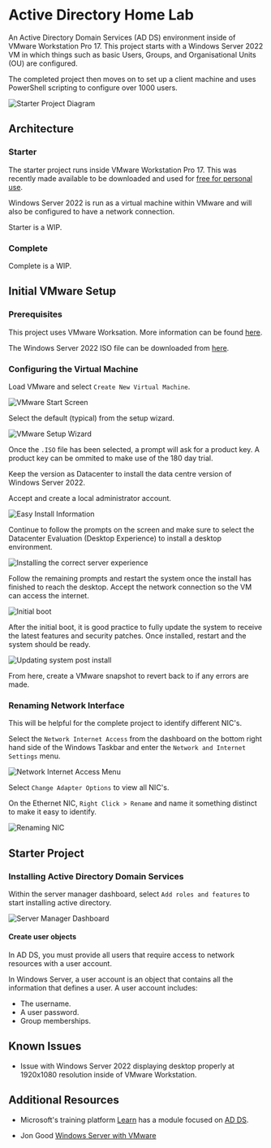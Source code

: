 # Active Directory Home Lab

An Active Directory Domain Services (AD DS) environment inside of VMware Workstation Pro 17.
This project starts with a Windows Server 2022 VM in which things such as basic Users, Groups, and Organisational Units (OU) are configured.

The completed project then moves on to set up a client machine and uses PowerShell scripting to configure over 1000 users.

![Starter Project Diagram](./assets/starter_project_diagram.png)

## Architecture

### Starter

The starter project runs inside VMware Workstation Pro 17. This was recently made available to be downloaded and used for [free for personal use](https://blogs.vmware.com/workstation/2024/05/vmware-workstation-pro-now-available-free-for-personal-use.html).

Windows Server 2022 is run as a virtual machine within VMware and will also be configured to have a network connection.

Starter is a WIP.

### Complete

Complete is a WIP.

## Initial VMware Setup

### Prerequisites

This project uses VMware Worksation. More information can be found [here](https://www.vmware.com/products/workstation-pro/html.html).

The Windows Server 2022 ISO file can be downloaded from [here](https://www.microsoft.com/en-us/evalcenter/download-windows-server-2022).

### Configuring the Virtual Machine

Load VMware and select `Create New Virtual Machine`.

![VMware Start Screen](./assets/vmware_start.png)

Select the default (typical) from the setup wizard.

![VMware Setup Wizard](./assets/vm_config_1.png)

Once the `.ISO` file has been selected, a prompt will ask for a product key. A product key can be ommited to make use of the 180 day trial.

Keep the version as Datacenter to install the data centre version of Windows Server 2022.

Accept and create a local administrator account.

![Easy Install Information](./assets/vm_config_2.png)

Continue to follow the prompts on the screen and make sure to select the Datacenter Evaluation (Desktop Experience) to install a desktop environment.

![Installing the correct server experience](./assets/vm_config_3.png)

Follow the remaining prompts and restart the system once the install has finished to reach the desktop. Accept the network connection so the VM can access the internet.

![Initial boot](./assets/vm_config_4.png)

After the initial boot, it is good practice to fully update the system to receive the latest features and security patches. Once installed, restart and the system should be ready.

![Updating system post install](./assets/vm_config_5.png)

From here, create a VMware snapshot to revert back to if any errors are made.

### Renaming Network Interface

This will be helpful for the complete project to identify different NIC's.

Select the `Network Internet Access` from the dashboard on the bottom right hand side of the Windows Taskbar and enter the `Network and Internet Settings` menu.

![Network Internet Access Menu](./assets/network_internet_access.png)

Select `Change Adapter Options` to view all NIC's.

On the Ethernet NIC, `Right Click > Rename` and name it something distinct to make it easy to identify.

![Renaming NIC](./assets/rename_nic.png)

## Starter Project

### Installing Active Directory Domain Services

Within the server manager dashboard, select `Add roles and features` to start installing active directory.

![Server Manager Dashboard](./assets/server_manager_dashboard.png)

#### Create user objects

In AD DS, you must provide all users that require access to network resources with a user account.

In Windows Server, a user account is an object that contains all the information that defines a user. A user account includes:

- The username.
- A user password.
- Group memberships.

## Known Issues

- Issue with Windows Server 2022 displaying desktop properly at 1920x1080 resolution inside of VMware Workstation.

## Additional Resources

- Microsoft's training platform [Learn](https://learn.microsoft.com/en-us/training/) has a module focused on [AD DS](https://learn.microsoft.com/en-us/training/).

- Jon Good [Windows Server with VMware](https://youtu.be/II-a79HFQtQ?si=WNRtZwhiH6w9uKkJ)
